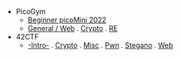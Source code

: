 - PicoGym
  - [Beginner picoMini 2022](https://github.com/nuoxoxo/CTF_writeups/blob/main/pico__beginner_mini_2022.md)
  - [General / Web](https://github.com/nuoxoxo/writeups/blob/main/pico__web_and_general.md) . 
[Crypto](https://github.com/nuoxoxo/CTF_writeups/blob/main/pico__crypto.md) .
[RE](https://github.com/nuoxoxo/writeups/blob/main/pico__reverse_engineering.md)
- 42CTF
  - [-Intro-](https://github.com/nuoxoxo/CTF_writeups/blob/main/42ctf__intro.md) . 
[Crypto](https://github.com/nuoxoxo/CTF_writeups/blob/main/42ctf__crypto.md) . 
[Misc](https://github.com/nuoxoxo/writeups/blob/main/42ctf__misc.md) . 
[Pwn](https://github.com/nuoxoxo/writeups/blob/main/42ctf__pwn.md) . 
[Stegano](https://github.com/nuoxoxo/writeups/blob/main/42ctf__stego.md) . 
[Web](https://github.com/nuoxoxo/writeups/blob/main/42ctf__web.md)
